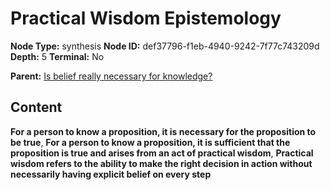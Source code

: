 # Practical Wisdom Epistemology

**Node Type:** synthesis
**Node ID:** def37796-f1eb-4940-9242-7f77c743209d
**Depth:** 5
**Terminal:** No

**Parent:** [Is belief really necessary for knowledge?](is-belief-really-necessary-for-knowledge-antithesis-bae9766a-ee58-46e7-9b1d-498da23c5193.md)

## Content

**For a person to know a proposition, it is necessary for the proposition to be true**, **For a person to know a proposition, it is sufficient that the proposition is true and arises from an act of practical wisdom**, **Practical wisdom refers to the ability to make the right decision in action without necessarily having explicit belief on every step**
